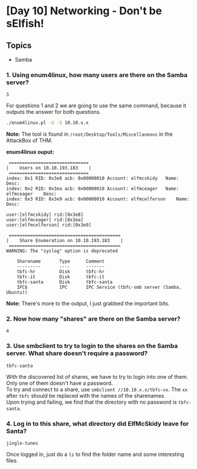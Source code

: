 # [Day 10] Networking - Don't be sElfish!

## Topics

- Samba

### 1. Using enum4linux, how many users are there on the Samba server?
```
3
```
For questions 1 and 2 we are going to use the same command, because it outputs the answer for both questions.
```bash
./enum4linux.pl -U -S 10.10.x.x
```
__Note:__ The tool is found in `/root/Desktop/Tools/Miscellaneous` in the AttackBox of THM.

__enum4linux ouput:__
```
 ============================== 
|    Users on 10.10.193.183    |
 ============================== 
index: 0x1 RID: 0x3e8 acb: 0x00000010 Account: elfmcskidy	Name: 	Desc: 
index: 0x2 RID: 0x3ea acb: 0x00000010 Account: elfmceager	Name: elfmceager	Desc: 
index: 0x3 RID: 0x3e9 acb: 0x00000010 Account: elfmcelferson	Name: 	Desc: 

user:[elfmcskidy] rid:[0x3e8]
user:[elfmceager] rid:[0x3ea]
user:[elfmcelferson] rid:[0x3e9]

 ========================================== 
|    Share Enumeration on 10.10.193.183    |
 ========================================== 
WARNING: The "syslog" option is deprecated

	Sharename       Type      Comment
	---------       ----      -------
	tbfc-hr         Disk      tbfc-hr
	tbfc-it         Disk      tbfc-it
	tbfc-santa      Disk      tbfc-santa
	IPC$            IPC       IPC Service (tbfc-smb server (Samba, Ubuntu))
```
__Note:__ There's more to the output, I just grabbed the important bits.

### 2. Now how many "shares" are there on the Samba server?
```
4
```

### 3. Use smbclient to try to login to the shares on the Samba server. What share doesn't require a password?
```
tbfc-santa
```
With the discovered list of shares, we have to try to login into one of them. Only one of them doesn't have a password.\
To try and connect to a share, use `smbclient //10.10.x.x/tbfc-xx`. The `xx` after `tbfc` should be replaced with the names of the sharenames.\
Upon trying and failing, we find that the directory with no password is `tbfc-santa`.

### 4. Log in to this share, what directory did ElfMcSkidy leave for Santa?
```
jingle-tunes
```
Once logged in, just do a `ls` to find the folder name and some interesting files.